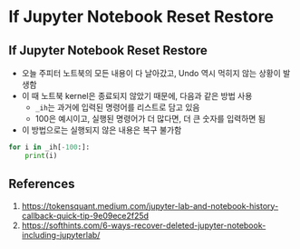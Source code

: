 # If Jupyter Notebook Reset Restore

## If Jupyter Notebook Reset Restore

- 오늘 주피터 노트북의 모든 내용이 다 날아갔고, Undo 역시 먹히지 않는 상황이 발생함
- 이 때 노트북 kernel은 종료되지 않았기 때문에, 다음과 같은 방법 사용
  - `_ih`는 과거에 입력된 명령어를 리스트로 담고 있음
  - 100은 예시이고, 실행된 명령어가 더 많다면, 더 큰 숫자를 입력하면 됨
- 이 방법으로는 실행되지 않은 내용은 복구 불가함

```python
for i in _ih[-100:]:
    print(i)
```

## References

1. https://tokensquant.medium.com/jupyter-lab-and-notebook-history-callback-quick-tip-9e09ece2f25d
2. https://softhints.com/6-ways-recover-deleted-jupyter-notebook-including-jupyterlab/
